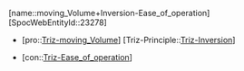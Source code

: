 ﻿---
type: TrizContradiction
aliases:
- moving_Volume+Inversion-Ease_of_operation
license: CC BY-SA 4.0
copyright: https://github.com/SpocWeb
IsDeleted: false
IsReadOnly: false
Confidential: public
tags: 
- Triz/Contradiction
---
[name::moving_Volume+Inversion-Ease_of_operation]
[SpocWebEntityId::23278]
+ [pro::[Triz-moving_Volume](tech/Triz/Parameter/Triz-moving_Volume.md)]
[Triz-Principle::[Triz-Inversion](tech/Triz/Principle/Triz-Inversion.md)]
- [con::[Triz-Ease_of_operation](tech/Triz/Parameter/Triz-Ease_of_operation.md)]

